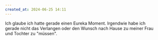 ```yaml
---
created_at: 2024-06-25 14:11
---
```


Ich glaube ich hatte gerade einen Eureka Moment. Irgendwie habe ich gerade nicht das Verlangen oder den Wunsch nach Hause zu meiner Frau und Tochter zu "müssen".
